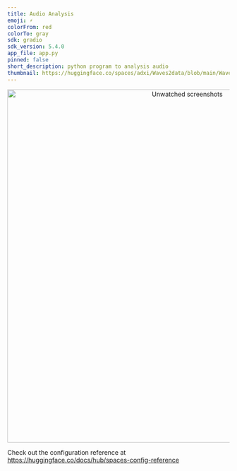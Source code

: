 ```yaml
---
title: Audio Analysis
emoji: ⚡
colorFrom: red
colorTo: gray
sdk: gradio
sdk_version: 5.4.0
app_file: app.py
pinned: false
short_description: python program to analysis audio
thumbnail: https://huggingface.co/spaces/adxi/Waves2data/blob/main/Wave2data.jpeg
---
```

<p align="center">
  <img src="https://huggingface.co/spaces/adxi/Waves2data/resolve/main/Wave2data.jpeg" alt="Unwatched screenshots" width="800" height="auto">
</p>

Check out the configuration reference at https://huggingface.co/docs/hub/spaces-config-reference
